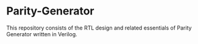 # Parity-Generator
This repository consists of the RTL design and related essentials of Parity Generator written in Verilog.
